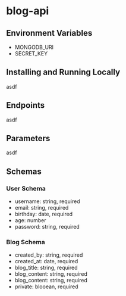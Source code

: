 # blog-api

Environment Variables
-
- MONGODB_URI
- SECRET_KEY

Installing and Running Locally
-
asdf

Endpoints
-
asdf

Parameters
-
asdf

Schemas
-
### User Schema
- username: string, required
- email: string, required
- birthday: date, required
- age: number
- password: string, required

### Blog Schema
- created_by: string, required
- created_at: date, required
- blog_title: string, required
- blog_content: string, required
- blog_content: string, required
- private: blooean, required
